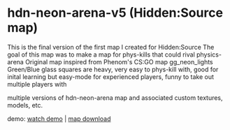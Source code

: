# hdn-neon-arena-v5 (Hidden:Source map)

This is the final version of the first map I created for Hidden:Source
The goal of this map was to make a map for phys-kills that could rival physics-arena
Original map inspired from Phenom's CS:GO map gg_neon_lights
Green/Blue glass squares are heavy, very easy to phys-kill with, good for inital learning but easy-mode for experienced players, funny to take out multiple players with

multiple versions of hdn-neon-arena map and associated custom textures, models, etc.

demo:
[watch demo](https://www.linkedin.com/posts/steve-pesce_i-found-a-map-that-i-created-for-hiddensource-activity-6708802651934494720-ogA2) | [map download]()
